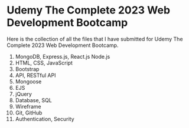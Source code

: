 # Udemy The Complete 2023 Web Development Bootcamp

Here is the collection of all the files that I have submitted for Udemy The Complete 2023 Web Development Bootcamp. 

1) MongoDB, Express.js, React.js Node.js
2) HTML, CSS, JavaScript 
3) Bootstrap
4) API, RESTful API 
4) Mongoose 
6) EJS 
7) jQuery
8) Database, SQL 
9) Wireframe 
10) Git, GitHub 
11) Authentication, Security 
